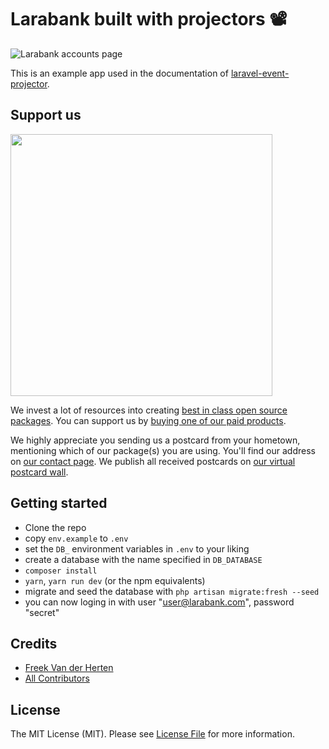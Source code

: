 # Larabank built with projectors 📽

![Larabank accounts page](https://spatie.github.io/larabank-traditional/screenshot.png)

This is an example app used in the documentation of [laravel-event-projector](https://docs.spatie.be/laravel-event-projector).

## Support us

[<img src="https://github-ads.s3.eu-central-1.amazonaws.com/larabank-projectors.jpg?t=1" width="419px" />](https://spatie.be/github-ad-click/larabank-projectors)

We invest a lot of resources into creating [best in class open source packages](https://spatie.be/open-source). You can support us by [buying one of our paid products](https://spatie.be/open-source/support-us).

We highly appreciate you sending us a postcard from your hometown, mentioning which of our package(s) you are using. You'll find our address on [our contact page](https://spatie.be/about-us). We publish all received postcards on [our virtual postcard wall](https://spatie.be/open-source/postcards).

## Getting started

- Clone the repo
- copy `env.example` to `.env`
- set the `DB_` environment variables in `.env` to your liking
- create a database with the name specified in `DB_DATABASE`
- `composer install`
- `yarn`, `yarn run dev` (or the npm equivalents)
- migrate and seed the database with `php artisan migrate:fresh --seed`
- you can now loging in with user "user@larabank.com", password "secret"

## Credits

- [Freek Van der Herten](https://github.com/freekmurze)
- [All Contributors](../../contributors)

## License

The MIT License (MIT). Please see [License File](LICENSE.md) for more information.
